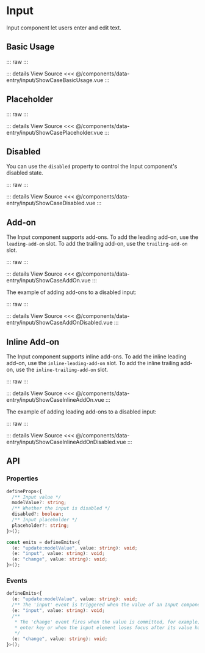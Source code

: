 <script setup lang='ts'>
import ShowCaseBasicUsage from './ShowCaseBasicUsage.vue'
import ShowCasePlaceholder from './ShowCasePlaceholder.vue'
import ShowCaseDisabled from './ShowCaseDisabled.vue'
import ShowCaseAddOn from './ShowCaseAddOn.vue'
import ShowCaseAddOnDisabled from './ShowCaseAddOnDisabled.vue'
import ShowCaseInlineAddOn from './ShowCaseInlineAddOn.vue'
import ShowCaseInlineAddOnDisabled from './ShowCaseInlineAddOnDisabled.vue'
</script>

# Input

Input component let users enter and edit text.

## Basic Usage

::: raw
<ShowCaseBasicUsage class="vp-raw" />
:::

::: details View Source
<<< @/components/data-entry/input/ShowCaseBasicUsage.vue
:::

## Placeholder

::: raw
<ShowCasePlaceholder class="vp-raw" />
:::

::: details View Source
<<< @/components/data-entry/input/ShowCasePlaceholder.vue
:::

## Disabled

You can use the `disabled` property to control the Input component's disabled state.

::: raw
<ShowCaseDisabled class="vp-raw" />
:::

::: details View Source
<<< @/components/data-entry/input/ShowCaseDisabled.vue
:::

## Add-on

The Input component supports add-ons. To add the leading add-on, use the `leading-add-on` slot. To add the trailing add-on, use the `trailing-add-on` slot.

::: raw
<ShowCaseAddOn class=vp-raw />
:::

::: details View Source
<<< @/components/data-entry/input/ShowCaseAddOn.vue
:::

The example of adding add-ons to a disabled input:

::: raw
<ShowCaseAddOnDisabled class=vp-raw />
:::

::: details View Source
<<< @/components/data-entry/input/ShowCaseAddOnDisabled.vue
:::

## Inline Add-on

The Input component supports inline add-ons. To add the inline leading add-on, use the `inline-leading-add-on` slot. To add the inline trailing add-on, use the `inline-trailing-add-on` slot.

::: raw
<ShowCaseInlineAddOn class=vp-raw />
:::

::: details View Source
<<< @/components/data-entry/input/ShowCaseInlineAddOn.vue
:::

The example of adding leading add-ons to a disabled input:

::: raw
<ShowCaseInlineAddOnDisabled class=vp-raw />
:::

::: details View Source
<<< @/components/data-entry/input/ShowCaseInlineAddOnDisabled.vue
:::

## API

### Properties

```ts
defineProps<{
  /** Input value */
  modelValue?: string;
  /** Whether the input is disabled */
  disabled?: boolean;
  /** Input placeholder */
  placeholder?: string;
}>();

const emits = defineEmits<{
  (e: "update:modelValue", value: string): void;
  (e: "input", value: string): void;
  (e: "change", value: string): void;
}>();
```

### Events

```ts
defineEmits<{
  (e: "update:modelValue", value: string): void;
  /** The 'input' event is triggered when the value of an Input components changes. */
  (e: "input", value: string): void;
  /**
   * The 'change' event fires when the value is committed, for example, by pressing the
   * enter key or when the input element loses focus after its value has been changed
   */
  (e: "change", value: string): void;
}>();
```
